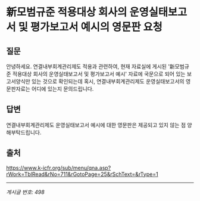 # 新모범규준 적용대상 회사의 운영실태보고서 및 평가보고서 예시의 영문판 요청

## 질문
안녕하세요.
연결내부회계관리제도 적용과 관련하여,
현재 자료실에 게시된 '新모범규준 적용대상 회사의 운영실태보고서 및 평가보고서 예시' 자료에
국문으로 되어 있는 보고서양식만 있는 것으로 확인되는데
혹시, 연결내부회계관리제도 운영실태보고서의 영문판자료는 어디에 있는지 문의드립니다.

## 답변
연결내부회계관리제도 운영실태보고서 예시에 대한 영문판은 제공되고 있지 않는 점 양해부탁드립니다.

## 출처
https://www.k-icfr.org/sub/menu/qna.asp?rWork=TblRead&rNo=711&rGotoPage=25&rSchText=&rType=1

---
*게시글 번호: 498*
